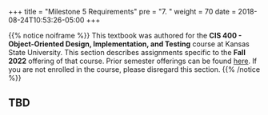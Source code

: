 +++
title = "Milestone 5 Requirements"
pre = "7. "
weight = 70
date = 2018-08-24T10:53:26-05:00
+++

{{% notice noiframe %}}
This textbook was authored for the **CIS 400 - Object-Oriented Design, Implementation, and Testing** course at Kansas State University.  This section describes assignments specific to the **Fall 2022** offering of that course.  Prior semester offerings can be found [here](old). If you are not enrolled in the course, please disregard this section.
{{% /notice %}}

## TBD